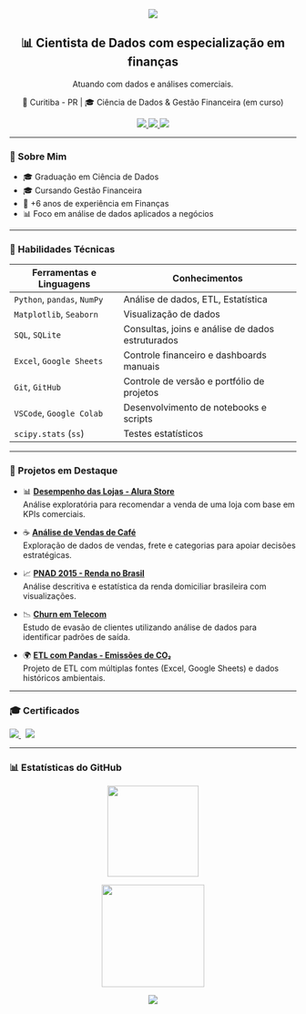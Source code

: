 <!-- Banner -->
<p align="center">
  <img src="https://capsule-render.vercel.app/api?type=waving&color=gradient&height=180&section=header&text=LETÍCIA%20PAESANO&fontSize=35&fontColor=ffffff&animation=fadeIn&fontAlignY=40"/>
</p>

<h2 align="center">📊 Cientista de Dados com especialização em finanças</h2>
<p align="center">Atuando com dados e análises comerciais.</p>
<p align="center">📍 Curitiba - PR | 🎓 Ciência de Dados & Gestão Financeira (em curso)</p>

<p align="center">
  <a href="mailto:leticiapaesano@gmail.com">
    <img src="https://img.shields.io/badge/-Email-red?style=flat-square&logo=gmail&logoColor=white"/>
  </a>
  <a href="https://www.linkedin.com/in/leticiapaesano/" target="_blank">
    <img src="https://img.shields.io/badge/-LinkedIn-blue?style=flat-square&logo=linkedin&logoColor=white"/>
  </a>
  <a href="https://www.notion.so/Let-cia-Paesano-129035f636d180f4904be358bbeb2b7e" target="_blank">
    <img src="https://img.shields.io/badge/-Notion-black?style=flat-square&logo=notion&logoColor=white"/>
  </a>
</p>

---

### 🧠 Sobre Mim

- 🎓 Graduação em Ciência de Dados
- 🎓 Cursando Gestão Financeira
- 💼 +6 anos de experiência em Finanças
- 📊 Foco em análise de dados aplicados a negócios

---

### 🚀 Habilidades Técnicas

| Ferramentas e Linguagens        | Conhecimentos                                      |
|--------------------------------|---------------------------------------------------|
| `Python`, `pandas`, `NumPy`    | Análise de dados, ETL, Estatística                 |
| `Matplotlib`, `Seaborn`        | Visualização de dados                              |
| `SQL`, `SQLite`                | Consultas, joins e análise de dados estruturados  |
| `Excel`, `Google Sheets`       | Controle financeiro e dashboards manuais          |
| `Git`, `GitHub`                | Controle de versão e portfólio de projetos         |
| `VSCode`, `Google Colab`       | Desenvolvimento de notebooks e scripts             |
| `scipy.stats` (`ss`)           | Testes estatísticos                                |

---

### 🧩 Projetos em Destaque

- 📊 [**Desempenho das Lojas - Alura Store**](https://github.com/LeticiaPaesano/Desempenho-das-Lojas-Alura-Store)  
  Análise exploratória para recomendar a venda de uma loja com base em KPIs comerciais.

- ☕ [**Análise de Vendas de Café**](https://github.com/LeticiaPaesano/Analise-de-vendas-de-cafe)  
  Exploração de dados de vendas, frete e categorias para apoiar decisões estratégicas.

- 📈 [**PNAD 2015 - Renda no Brasil**](https://github.com/LeticiaPaesano/Pesquisa-Nacional-por-Amostra-de-Domicilios-PNAD---2015)  
  Análise descritiva e estatística da renda domiciliar brasileira com visualizações.

- 📉 [**Churn em Telecom**](https://github.com/LeticiaPaesano/Telecom-X-Analise-de-Churn)  
  Estudo de evasão de clientes utilizando análise de dados para identificar padrões de saída.

- 🌍 [**ETL com Pandas - Emissões de CO₂**](https://github.com/LeticiaPaesano/ETL-com-Pandas-Emissoes-de-CO2-por-Pais.)  
  Projeto de ETL com múltiplas fontes (Excel, Google Sheets) e dados históricos ambientais.

---

### 🎓 Certificados

  <a href="https://cursos.alura.com.br/user/leticiapaesano/fullCertificate/fe55138a9217fe395886e7c08674c410" target="_blank">
    <img src="https://img.shields.io/badge/ONE%20Tech%20Foundation%20G8%20Data%20Science-ff005c?style=for-the-badge&logo=alura&logoColor=white"/>
  </a>
  &nbsp;
      <a href="https://www.credly.com/badges/bca1b898-f2c6-463f-a0ba-132301d8b683" target="_blank">
    <img src="https://img.shields.io/badge/Introdução%20à%20Ciência%20de%20Dados-ff005c?style=for-the-badge&logo=credly&logoColor=white"/>
  </a>
</p>

---
  
### 📊 Estatísticas do GitHub

<p align="center">
  <img height="160em" src="https://github-readme-stats.vercel.app/api?username=LeticiaPaesano&show_icons=true&theme=radical&locale=pt-br"/>
  <height="160em" src="https://github-readme-streak-stats.herokuapp.com?user=LeticiaPaesano&theme=radical&locale=pt-br"/>
</p>

<p align="center">
  <img height="180em" src="https://github-readme-stats.vercel.app/api/top-langs/?username=LeticiaPaesano&layout=compact&theme=radical&locale=pt-br"/>
</p>

<p align="center">
  <img src="https://github-profile-trophy.vercel.app/?username=LeticiaPaesano&theme=radical&no-frame=true&margin-w=10&column=3"/>
</p>
